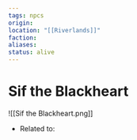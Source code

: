 ```yaml
---
tags: npcs
origin: 
location: "[[Riverlands]]"
faction: 
aliases: 
status: alive
---
```


# Sif the Blackheart
![[Sif the Blackheart.png]]

- Related to: 